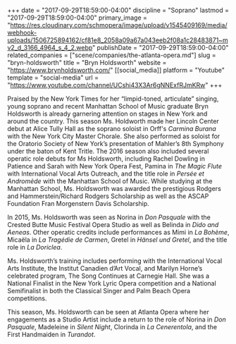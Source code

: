 +++
date = "2017-09-29T18:59:00-04:00"
discipline = "Soprano"
lastmod = "2017-09-29T18:59:00-04:00"
primary_image = "https://res.cloudinary.com/schmopera/image/upload/v1545409169/media/webhook-uploads/1506725894162/cf81e8_2058a09a67a043eeb2f08a1c28483871~mv2_d_3166_4964_s_4_2.webp"
publishDate = "2017-09-29T18:59:00-04:00"
related_companies = ["scene/companies/the-atlanta-opera.md"]
slug = "bryn-holdsworth"
title = "Bryn Holdsworth"
website = "https://www.brynholdsworth.com/"
[[social_media]]
platform = "Youtube"
template = "social-media"
url = "https://www.youtube.com/channel/UCshi43X3Ar6gNNExfRJmKRw"
+++

Praised by the New York Times for her “limpid-toned, articulate” singing, young soprano and recent Manhattan School of Music graduate Bryn Holdsworth is already garnering attention on stages in New York and around the country. This season Ms. Holdworth made her Lincoln Center debut at Alice Tully Hall as the soprano soloist in Orff's *Carmina Burana* with the New York City Master Chorale. She also performed as soloist for the Oratorio Society of New York’s presentation of Mahler’s 8th Symphony under the baton of Kent Tritle. The 2016 season also included several operatic role debuts for Ms Holdsworth, including Rachel Dowling in Patience and Sarah with New York Opera Fest, Pamina in *The Magic Flute* with International Vocal Arts Outreach, and the title role in *Persée et Andromède* with the Manhattan School of Music. While studying at the Manhattan School, Ms. Holdsworth was awarded the prestigious Rodgers and Hammerstein/Richard Rodgers Scholarship as well as the ASCAP Foundation Fran Morgenstern Davis Scholarship.

In 2015, Ms. Holdsworth was seen as Norina in *Don Pasquale* with the Crested Butte Music Festival Opera Studio as well as Belinda in *Dido and Aeneas*. Other operatic credits include performances as Mimi in *La Bohème*, Micaëla in *La Tragédie de Carmen*, Gretel in *Hänsel und Gretel*, and the title role in *La Doriclea*.

Ms. Holdsworth’s training includes performing with the International Vocal Arts Institute, the Institut Canadien d’Art Vocal, and Marilyn Horne’s celebrated program, The Song Continues at Carnegie Hall. She was a National Finalist in the New York Lyric Opera competition and a National Semifinalist in both the Classical Singer and Palm Beach Opera competitions.

This season, Ms. Holdsworth can be seen at Atlanta Opera where her engagements as a Studio Artist include a return to the role of Norina in *Don Pasquale*, Madeleine in *Silent Night*, Clorinda in *La Cenerentola*, and the First Handmaiden in *Turandot*.

